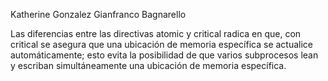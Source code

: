 Katherine Gonzalez
Gianfranco Bagnarello

Las diferencias entre las directivas  atomic y critical radica en que, con critical se asegura que una ubicación de memoria específica se actualice automáticamente; esto evita la posibilidad de que varios subprocesos lean y escriban simultáneamente una ubicación de memoria específica.